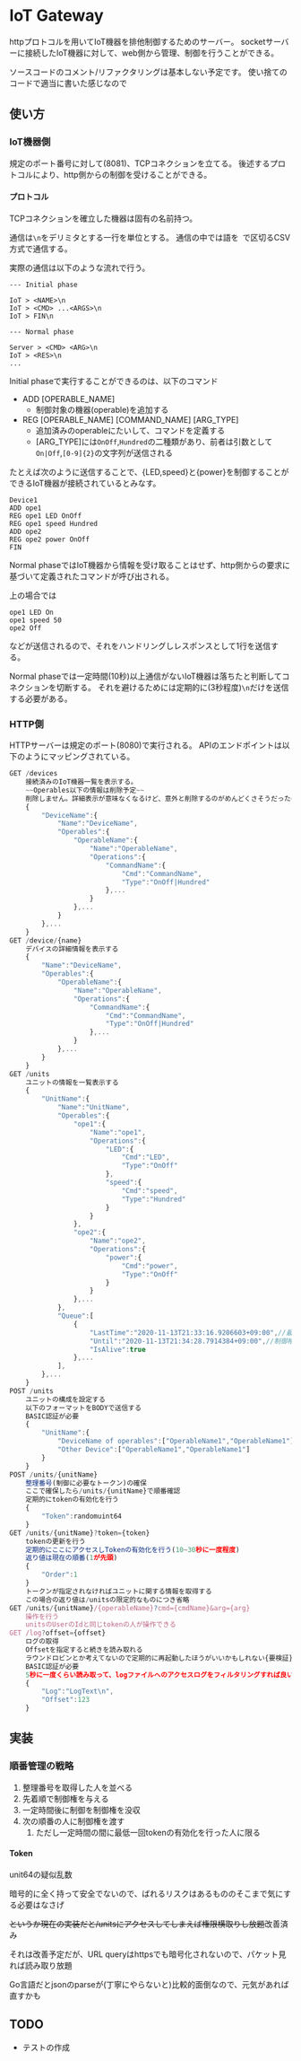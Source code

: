 # IoT Gateway

httpプロトコルを用いてIoT機器を排他制御するためのサーバー。
socketサーバーに接続したIoT機器に対して、web側から管理、制御を行うことができる。

ソースコードのコメント/リファクタリングは基本しない予定です。
使い捨てのコードで適当に書いた感じなので

## 使い方

### IoT機器側

規定のポート番号に対して(8081)、TCPコネクションを立てる。
後述するプロトコルにより、http側からの制御を受けることができる。

#### プロトコル

TCPコネクションを確立した機器は固有の名前持つ。

通信は`\n`をデリミタとする一行を単位とする。
通信の中では語を` `で区切るCSV方式で通信する。

実際の通信は以下のような流れで行う。

```
--- Initial phase

IoT > <NAME>\n
IoT > <CMD> ...<ARGS>\n
IoT > FIN\n

--- Normal phase

Server > <CMD> <ARG>\n
IoT > <RES>\n
...

```

Initial phaseで実行することができるのは、以下のコマンド

+ ADD [OPERABLE_NAME]
  + 制御対象の機器(operable)を追加する
+ REG [OPERABLE_NAME] [COMMAND_NAME] [ARG_TYPE]
  + 追加済みのoperableにたいして、コマンドを定義する
  + [ARG_TYPE]には`OnOff`,`Hundred`の二種類があり、前者は引数として`On|Off`,`[0-9]{2}`の文字列が送信される

たとえば次のように送信することで、{LED,speed}と{power}を制御することができるIoT機器が接続されているとみなす。

```
Device1 
ADD ope1
REG ope1 LED OnOff    
REG ope1 speed Hundred
ADD ope2
REG ope2 power OnOff  
FIN
```

Normal phaseではIoT機器から情報を受け取ることはせず、http側からの要求に基づいて定義されたコマンドが呼び出される。

上の場合では

```
ope1 LED On
ope1 speed 50
ope2 Off
```

などが送信されるので、それをハンドリングしレスポンスとして1行を送信する。

Normal phaseでは一定時間(10秒)以上通信がないIoT機器は落ちたと判断してコネクションを切断する。
それを避けるためには定期的に(3秒程度)`\n`だけを送信する必要がある。

### HTTP側

HTTPサーバーは規定のポート(8080)で実行される。
APIのエンドポイントは以下のようにマッピングされている。

```js
GET /devices
    接続済みのIoT機器一覧を表示する。
    ~~Operables以下の情報は削除予定~~
    削除しません。詳細表示が意味なくなるけど、意外と削除するのがめんどくさそうだったので今回はこのままいきます
    {
        "DeviceName":{
            "Name":"DeviceName",
            "Operables":{
                "OperableName":{
                    "Name":"OperableName",
                    "Operations":{
                        "CommandName":{
                            "Cmd":"CommandName",
                            "Type":"OnOff|Hundred"
                        },...
                    }
                },...
            }
        },...
    }
GET /device/{name}
    デバイスの詳細情報を表示する
    {
        "Name":"DeviceName",
        "Operables":{
            "OperableName":{
                "Name":"OperableName",
                "Operations":{
                    "CommandName":{
                        "Cmd":"CommandName",
                        "Type":"OnOff|Hundred"
                    },...
                }
            },...
        }
    }
GET /units
    ユニットの情報を一覧表示する
    {
        "UnitName":{
            "Name":"UnitName",
            "Operables":{
                "ope1":{
                    "Name":"ope1",
                    "Operations":{
                        "LED":{
                            "Cmd":"LED",
                            "Type":"OnOff"
                        },
                        "speed":{
                            "Cmd":"speed",
                            "Type":"Hundred"
                        }
                    }
                },
                "ope2":{
                    "Name":"ope2",
                    "Operations":{
                        "power":{
                            "Cmd":"power",
                            "Type":"OnOff"
                        }
                    }
                },...
            },
            "Queue":[
                {
                    "LastTime":"2020-11-13T21:33:16.9206603+09:00",//最終アクセス(有効化)時刻
                    "Until":"2020-11-13T21:34:28.7914384+09:00",//制御権の有効期限の目安(割り当てられてないならば意味なし)
                    "IsAlive":true
                },...
            ],
        },...
    }
POST /units
    ユニットの構成を設定する
    以下のフォーマットをBODYで送信する
    BASIC認証が必要
    {
        "UnitName":{
            "DeviceName of operables":["OperableName1","OperableName1"],
            "Other Device":["OperableName1","OperableName1"]
        }
    }
POST /units/{unitName}
    整理番号(制御に必要なトークン)の確保
    ここで確保したら/units/{unitName}で順番確認
    定期的にtokenの有効化を行う
    {
        "Token":randomuint64
    }
GET /units/{unitName}?token={token}
    tokenの更新を行う
    定期的にここにアクセスしTokenの有効化を行う(10~30秒に一度程度)
    返り値は現在の順番(1が先頭)
    {
        "Order":1
    }    
    トークンが指定されなければユニットに関する情報を取得する
    この場合の返り値は/unitsの限定的なものにつき省略
GET /units/{unitName}/{operableName}?cmd={cmdName}&arg={arg}
    操作を行う
    unitsのUserのIdと同じtokenの人が操作できる
GET /log?offset={offset}
    ログの取得
    Offsetを指定すると続きを読み取れる
    ラウンドロビンとか考えてないので定期的に再起動したほうがいいかもしれない{要検証}
    BASIC認証が必要
    5秒に一度くらい読み取って、logファイルへのアクセスログをフィルタリングすれば良い気が
    {
        "Log":"LogText\n",
        "Offset":123
    }
```

## 実装

### 順番管理の戦略

1. 整理番号を取得した人を並べる
2. 先着順で制御権を与える
3. 一定時間後に制御を制御権を没収
4. 次の順番の人に制御権を渡す
   1. ただし一定時間の間に最低一回tokenの有効化を行った人に限る

#### Token

unit64の疑似乱数

暗号的に全く持って安全でないので、ばれるリスクはあるもののそこまで気にする必要はなさげ

~~というか現在の実装だと/unitsにアクセスしてしまえば権限横取りし放題~~改善済み

それは改善予定だが、URL queryはhttpsでも暗号化されないので、パケット見れば読み取り放題

Go言語だとjsonのparseが(丁寧にやらないと)比較的面倒なので、元気があれば直すかも

## TODO

+ テストの作成
